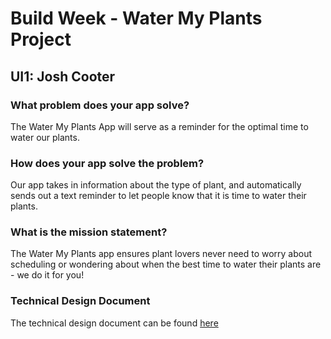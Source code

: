 # Build Week - Water My Plants Project  
## UI1: Josh Cooter  

### What problem does your app solve?  
The Water My Plants App will serve as a reminder for the optimal time to water our plants.  

### How does your app solve the problem?  
Our app takes in information about the type of plant, and automatically sends out a text reminder to let people know that it is time to water their plants.  

### What is the mission statement?  
The Water My Plants app ensures plant lovers never need to worry about scheduling or wondering about when the best time to water their plants are - we do it for you!  

### Technical Design Document  
The technical design document can be found [here](https://docs.google.com/document/d/1FAyLaWWjvthPrlgIjr8PdfB98Gg199KdGMB_t9B6cFE/edit)
